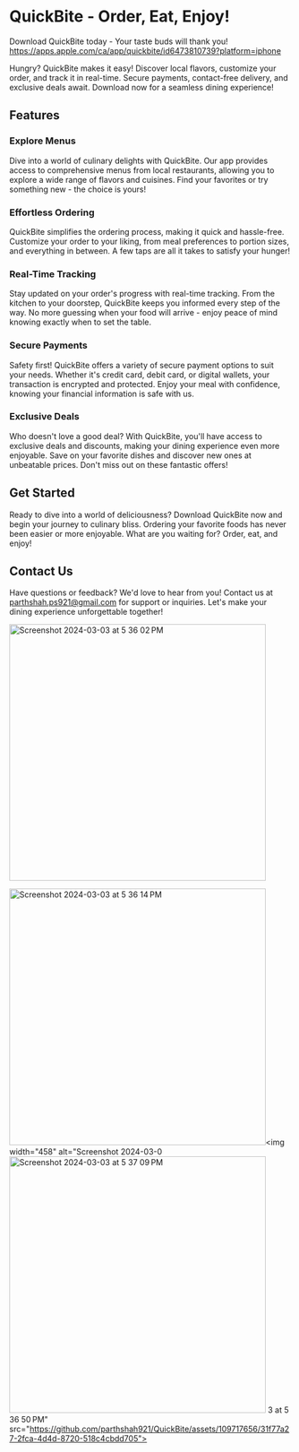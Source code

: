 # QuickBite - Order, Eat, Enjoy!

Download QuickBite today - Your taste buds will thank you!
https://apps.apple.com/ca/app/quickbite/id6473810739?platform=iphone

Hungry? QuickBite makes it easy! Discover local flavors, customize your order, and track it in real-time. Secure payments, contact-free delivery, and exclusive deals await. Download now for a seamless dining experience!

## Features

### Explore Menus

Dive into a world of culinary delights with QuickBite. Our app provides access to comprehensive menus from local restaurants, allowing you to explore a wide range of flavors and cuisines. Find your favorites or try something new - the choice is yours!

### Effortless Ordering

QuickBite simplifies the ordering process, making it quick and hassle-free. Customize your order to your liking, from meal preferences to portion sizes, and everything in between. A few taps are all it takes to satisfy your hunger!

### Real-Time Tracking

Stay updated on your order's progress with real-time tracking. From the kitchen to your doorstep, QuickBite keeps you informed every step of the way. No more guessing when your food will arrive - enjoy peace of mind knowing exactly when to set the table.

### Secure Payments

Safety first! QuickBite offers a variety of secure payment options to suit your needs. Whether it's credit card, debit card, or digital wallets, your transaction is encrypted and protected. Enjoy your meal with confidence, knowing your financial information is safe with us.

### Exclusive Deals

Who doesn't love a good deal? With QuickBite, you'll have access to exclusive deals and discounts, making your dining experience even more enjoyable. Save on your favorite dishes and discover new ones at unbeatable prices. Don't miss out on these fantastic offers!

## Get Started

Ready to dive into a world of deliciousness? Download QuickBite now and begin your journey to culinary bliss. Ordering your favorite foods has never been easier or more enjoyable. What are you waiting for? Order, eat, and enjoy!

## Contact Us

Have questions or feedback? We'd love to hear from you! Contact us at parthshah.ps921@gmail.com for support or inquiries. Let's make your dining experience unforgettable together!






<img width="458" alt="Screenshot 2024-03-03 at 5 36 02 PM" src="https://github.com/parthshah921/QuickBite/assets/109717656/aca29054-f604-4d30-ba02-ec29800b6bdf">

<img width="458" alt="Screenshot 2024-03-03 at 5 36 14 PM" src="https://github.com/parthshah921/QuickBite/assets/109717656/2e65e0a8-bb6d-4ca4-9021-5d8f7d51b3db"><img width="458" alt="Screenshot 2024-03-0<img width="458" alt="Screenshot 2024-03-03 at 5 37 09 PM" src="https://github.com/parthshah921/QuickBite/assets/109717656/df5885e0-fc4b-4e04-a79a-8456b4e22445">
3 at 5 36 50 PM" src="https://github.com/parthshah921/QuickBite/assets/109717656/31f77a27-2fca-4d4d-8720-518c4cbdd705">





